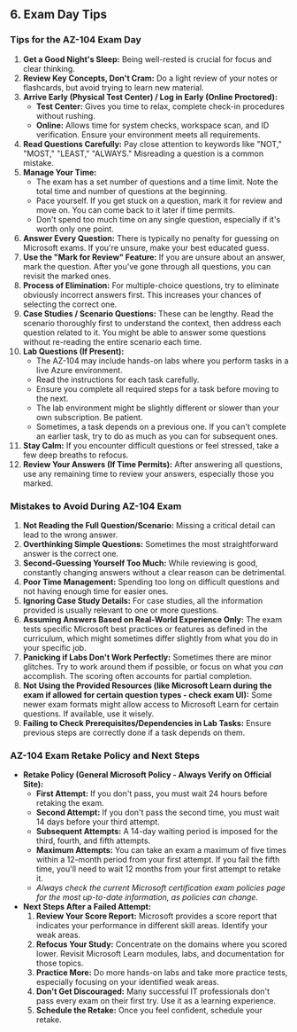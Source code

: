 ## 6. Exam Day Tips

### Tips for the AZ-104 Exam Day
1.  **Get a Good Night's Sleep:** Being well-rested is crucial for focus and clear thinking.
2.  **Review Key Concepts, Don't Cram:** Do a light review of your notes or flashcards, but avoid trying to learn new material.
3.  **Arrive Early (Physical Test Center) / Log in Early (Online Proctored):**
    * **Test Center:** Gives you time to relax, complete check-in procedures without rushing.
    * **Online:** Allows time for system checks, workspace scan, and ID verification. Ensure your environment meets all requirements.
4.  **Read Questions Carefully:** Pay close attention to keywords like "NOT," "MOST," "LEAST," "ALWAYS." Misreading a question is a common mistake.
5.  **Manage Your Time:**
    * The exam has a set number of questions and a time limit. Note the total time and number of questions at the beginning.
    * Pace yourself. If you get stuck on a question, mark it for review and move on. You can come back to it later if time permits.
    * Don't spend too much time on any single question, especially if it's worth only one point.
6.  **Answer Every Question:** There is typically no penalty for guessing on Microsoft exams. If you're unsure, make your best educated guess.
7.  **Use the "Mark for Review" Feature:** If you are unsure about an answer, mark the question. After you've gone through all questions, you can revisit the marked ones.
8.  **Process of Elimination:** For multiple-choice questions, try to eliminate obviously incorrect answers first. This increases your chances of selecting the correct one.
9.  **Case Studies / Scenario Questions:** These can be lengthy. Read the scenario thoroughly first to understand the context, then address each question related to it. You might be able to answer some questions without re-reading the entire scenario each time.
10. **Lab Questions (If Present):**
    * The AZ-104 may include hands-on labs where you perform tasks in a live Azure environment.
    * Read the instructions for each task carefully.
    * Ensure you complete all required steps for a task before moving to the next.
    * The lab environment might be slightly different or slower than your own subscription. Be patient.
    * Sometimes, a task depends on a previous one. If you can't complete an earlier task, try to do as much as you can for subsequent ones.
11. **Stay Calm:** If you encounter difficult questions or feel stressed, take a few deep breaths to refocus.
12. **Review Your Answers (If Time Permits):** After answering all questions, use any remaining time to review your answers, especially those you marked.

### Mistakes to Avoid During AZ-104 Exam
1.  **Not Reading the Full Question/Scenario:** Missing a critical detail can lead to the wrong answer.
2.  **Overthinking Simple Questions:** Sometimes the most straightforward answer is the correct one.
3.  **Second-Guessing Yourself Too Much:** While reviewing is good, constantly changing answers without a clear reason can be detrimental.
4.  **Poor Time Management:** Spending too long on difficult questions and not having enough time for easier ones.
5.  **Ignoring Case Study Details:** For case studies, all the information provided is usually relevant to one or more questions.
6.  **Assuming Answers Based on Real-World Experience Only:** The exam tests specific Microsoft best practices or features as defined in the curriculum, which might sometimes differ slightly from what you do in your specific job.
7.  **Panicking if Labs Don't Work Perfectly:** Sometimes there are minor glitches. Try to work around them if possible, or focus on what you *can* accomplish. The scoring often accounts for partial completion.
8.  **Not Using the Provided Resources (like Microsoft Learn during the exam if allowed for certain question types - check exam UI):** Some newer exam formats might allow access to Microsoft Learn for certain questions. If available, use it wisely.
9.  **Failing to Check Prerequisites/Dependencies in Lab Tasks:** Ensure previous steps are correctly done if a task depends on them.

### AZ-104 Exam Retake Policy and Next Steps
* **Retake Policy (General Microsoft Policy - Always Verify on Official Site):**
    * **First Attempt:** If you don't pass, you must wait 24 hours before retaking the exam.
    * **Second Attempt:** If you don't pass the second time, you must wait 14 days before your third attempt.
    * **Subsequent Attempts:** A 14-day waiting period is imposed for the third, fourth, and fifth attempts.
    * **Maximum Attempts:** You can take an exam a maximum of five times within a 12-month period from your first attempt. If you fail the fifth time, you'll need to wait 12 months from your first attempt to retake it.
    * *Always check the current Microsoft certification exam policies page for the most up-to-date information, as policies can change.*
* **Next Steps After a Failed Attempt:**
    1.  **Review Your Score Report:** Microsoft provides a score report that indicates your performance in different skill areas. Identify your weak areas.
    2.  **Refocus Your Study:** Concentrate on the domains where you scored lower. Revisit Microsoft Learn modules, labs, and documentation for those topics.
    3.  **Practice More:** Do more hands-on labs and take more practice tests, especially focusing on your identified weak areas.
    4.  **Don't Get Discouraged:** Many successful IT professionals don't pass every exam on their first try. Use it as a learning experience.
    5.  **Schedule the Retake:** Once you feel confident, schedule your retake.
